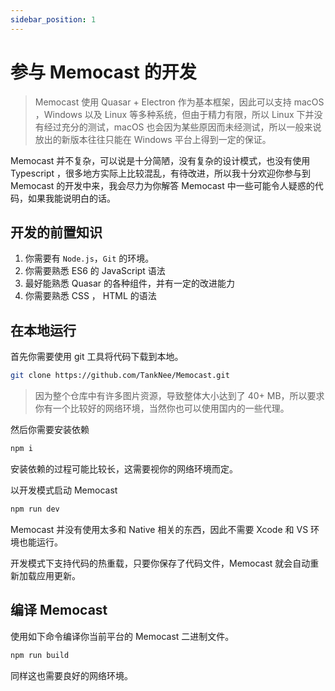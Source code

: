 ```yaml
---
sidebar_position: 1
---
```


# 参与 Memocast 的开发

> Memocast 使用 Quasar + Electron 作为基本框架，因此可以支持 macOS ，Windows 以及 Linux 等多种系统，但由于精力有限，所以 Linux 下并没有经过充分的测试，macOS 也会因为某些原因而未经测试，所以一般来说放出的新版本往往只能在 Windows 平台上得到一定的保证。

Memocast 并不复杂，可以说是十分简陋，没有复杂的设计模式，也没有使用 Typescript ，很多地方实际上比较混乱，有待改进，所以我十分欢迎你参与到 Memocast 的开发中来，我会尽力为你解答 Memocast 中一些可能令人疑惑的代码，如果我能说明白的话。

## 开发的前置知识

1. 你需要有 `Node.js`，`Git` 的环境。
2. 你需要熟悉 ES6 的 JavaScript 语法
3. 最好能熟悉 Quasar 的各种组件，并有一定的改进能力
4. 你需要熟悉 CSS ， HTML 的语法

## 在本地运行

首先你需要使用 git 工具将代码下载到本地。

```bash
git clone https://github.com/TankNee/Memocast.git
```

> 因为整个仓库中有许多图片资源，导致整体大小达到了 40+ MB，所以要求你有一个比较好的网络环境，当然你也可以使用国内的一些代理。

然后你需要安装依赖

```bash
npm i
```

安装依赖的过程可能比较长，这需要视你的网络环境而定。

以开发模式启动 Memocast

```bash
npm run dev
```

Memocast 并没有使用太多和 Native 相关的东西，因此不需要 Xcode 和 VS 环境也能运行。

开发模式下支持代码的热重载，只要你保存了代码文件，Memocast 就会自动重新加载应用更新。

## 编译 Memocast

使用如下命令编译你当前平台的 Memocast 二进制文件。

```bash
npm run build
```

同样这也需要良好的网络环境。

